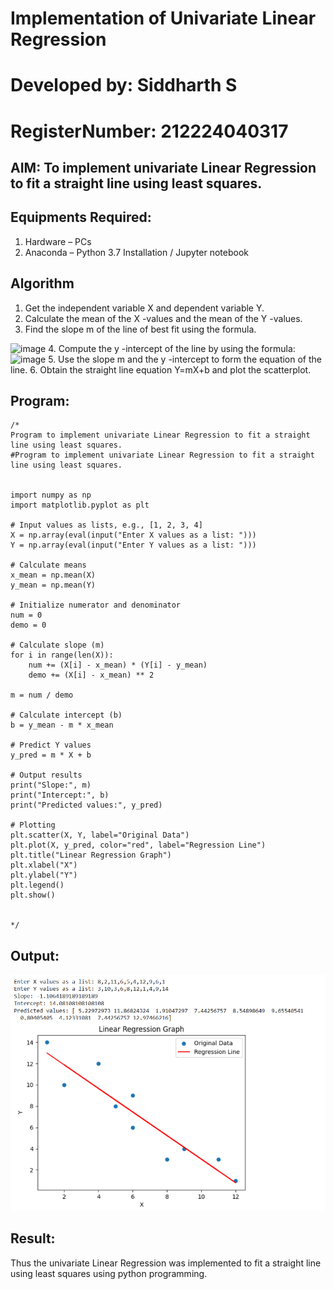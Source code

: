 # Implementation of Univariate Linear Regression
# Developed by: Siddharth S
# RegisterNumber: 212224040317 

## AIM: To implement univariate Linear Regression to fit a straight line using least squares.


## Equipments Required:
1. Hardware – PCs
2. Anaconda – Python 3.7 Installation / Jupyter notebook

## Algorithm
1. Get the independent variable X and dependent variable Y.
2. Calculate the mean of the X -values and the mean of the Y -values.
3. Find the slope m of the line of best fit using the formula. 
<img width="231" alt="image" src="https://user-images.githubusercontent.com/93026020/192078527-b3b5ee3e-992f-46c4-865b-3b7ce4ac54ad.png">
4. Compute the y -intercept of the line by using the formula:
<img width="148" alt="image" src="https://user-images.githubusercontent.com/93026020/192078545-79d70b90-7e9d-4b85-9f8b-9d7548a4c5a4.png">
5. Use the slope m and the y -intercept to form the equation of the line.
6. Obtain the straight line equation Y=mX+b and plot the scatterplot.

## Program:
```
/*
Program to implement univariate Linear Regression to fit a straight line using least squares.
#Program to implement univariate Linear Regression to fit a straight line using least squares.


import numpy as np
import matplotlib.pyplot as plt

# Input values as lists, e.g., [1, 2, 3, 4]
X = np.array(eval(input("Enter X values as a list: ")))
Y = np.array(eval(input("Enter Y values as a list: ")))

# Calculate means
x_mean = np.mean(X)
y_mean = np.mean(Y)

# Initialize numerator and denominator
num = 0
demo = 0

# Calculate slope (m)
for i in range(len(X)):
    num += (X[i] - x_mean) * (Y[i] - y_mean)
    demo += (X[i] - x_mean) ** 2

m = num / demo

# Calculate intercept (b)
b = y_mean - m * x_mean

# Predict Y values
y_pred = m * X + b

# Output results
print("Slope:", m)
print("Intercept:", b)
print("Predicted values:", y_pred)

# Plotting
plt.scatter(X, Y, label="Original Data")
plt.plot(X, y_pred, color="red", label="Regression Line")
plt.title("Linear Regression Graph")
plt.xlabel("X")
plt.ylabel("Y")
plt.legend()
plt.show()


*/
```

## Output:

![alt text](<Screenshot 2025-04-11 232352.png>)


## Result:
Thus the univariate Linear Regression was implemented to fit a straight line using least squares using python programming.
